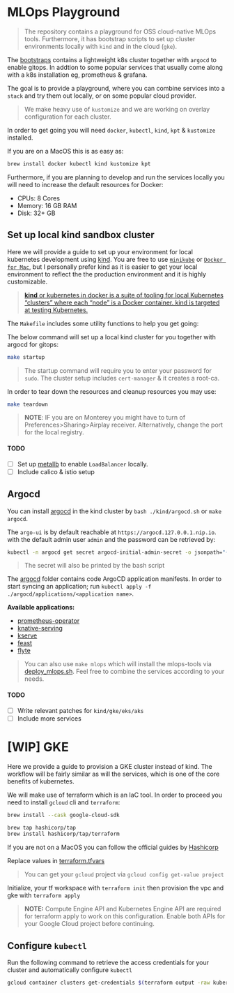 # MLOps Playground

> The repository contains a playground for OSS cloud-native MLOps tools. Furthermore, it has bootstrap scripts to set up cluster environments locally with `kind` and in the cloud (`gke`).

The [bootstraps](./cluster) contains a lightweight k8s cluster together with `argocd` to enable gitops. In addtion to some popular services that usually come along with a k8s installation eg, prometheus & grafana.

The goal is to provide a playground, where you can combine services into a `stack` and try them out locally, or on some popular cloud provider.

> We make heavy use of `kustomize` and we are working on overlay configuration for each cluster.

In order to get going you will need `docker`, `kubectl`, `kind`, `kpt` &  `kustomize` installed.

If you are on a MacOS this is as easy as:

```bash
brew install docker kubectl kind kustomize kpt
```

Furthermore, if you are planning to develop and run the services locally you will need to increase the default resources for Docker:

- CPUs: 8 Cores
- Memory: 16 GB RAM
- Disk: 32+ GB
## Set up local kind sandbox cluster

Here we will provide a guide to set up your environment for local kubernetes development using [kind](https://kind.sigs.k8s.io/docs/user/quick-start). You are free to use [`minikube`](https://minikube.sigs.k8s.io/docs/start/) or [`Docker for Mac`](https://docs.docker.com/desktop/mac/install/), but I personally prefer kind as it is easier to get your local environment to reflect the the production environment and it is highly customizable.

> [**kind** or kubernetes in docker is a suite of tooling for local Kubernetes “clusters” where each “node” is a Docker container. kind is targeted at testing Kubernetes.](https://kind.sigs.k8s.io/docs/user/quick-start/)

The `Makefile` includes some utility functions to help you get going:

The below command will set up a local kind cluster for you together with argocd for gitops:

```bash
make startup
```

> The startup command will require you to enter your password for `sudo`. The cluster setup includes `cert-manager` & it creates a root-ca.

In order to tear down the resources and cleanup resources you may use:

```bash
make teardown
```

> **NOTE**: IF you are on Monterey you might have to turn of Preferences>Sharing>Airplay receiver. Alternatively, change the port for the local registry.

#### TODO

- [ ]  Set up [metallb](https://metallb.universe.tf/) to enable `LoadBalancer` locally.
- [ ]  Include calico & istio setup

## Argocd


You can install [argocd](./kind/argocd.sh) in the kind cluster by `bash ./kind/argocd.sh` or `make argocd`.

The `argo-ui` is by default reachable at `https://argocd.127.0.0.1.nip.io`. with the default admin user `admin` and the password can be retrieved by:

```bash
kubectl -n argocd get secret argocd-initial-admin-secret -o jsonpath="{.data.password}" | base64 -d
```

> The secret will also be printed by the bash script

The [argocd](./argocd/applications) folder contains code ArgoCD application manifests. In order to start syncing an application; run `kubectl apply -f ./argocd/applications/<application name>`.

**Available applications:**

- [prometheus-operator](./argocd/applications/prometheus-operator.yaml)
- [knative-serving](./argocd/applications/knative-serving-core.yaml)
- [kserve](argocd/applications/kserve.yaml)
- [feast](argocd/applications/feast.yaml)
- [flyte](argocd/applications/flyte.yaml)

> You can also use `make mlops` which will install the mlops-tools via [deploy_mlops.sh](./hack/deploy_mlops.sh). Feel free to combine the services according to your needs.

#### TODO

- [ ]  Write relevant patches for `kind/gke/eks/aks`
- [ ]  Include more services

# [WIP] GKE

Here we provide a guide to provision a GKE cluster instead of kind. The workflow will be fairly similar as will the services, which is one of the core benefits of kubernetes.

We will make use of terraform which is an IaC tool. In order to proceed you need to install `gcloud` cli and `terraform`:

```bash
brew install --cask google-cloud-sdk
```

```bash
brew tap hashicorp/tap
brew install hashicorp/tap/terraform
```

If you are not on a MacOS you can follow the official guides by [Hashicorp](https://learn.hashicorp.com/tutorials/terraform/install-cli?in=terraform/gcp-get-started)

Replace values in [terraform.tfvars](gke/terraform.tfvars)

> You can get your `gcloud` project via `gcloud config get-value project`

Initialize, your tf workspace with `terraform init` then provision the vpc and gke with `terraform apply`

> **NOTE:** Compute Engine API and Kubernetes Engine API are required for terraform apply to work on this configuration. Enable both APIs for your Google Cloud project before continuing.


## Configure `kubectl`

Run the following command to retrieve the access credentials for your cluster and automatically configure `kubectl`

```bash
gcloud container clusters get-credentials $(terraform output -raw kubernetes_cluster_name) --region $(terraform output -raw region)
```
